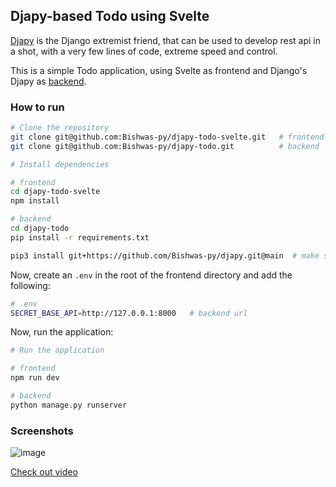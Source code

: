 ## Djapy-based Todo using Svelte

[Djapy](https://github.com/Bishwas-py/djapy) is the Django extremist friend, that can be used to
develop rest api in a shot, with a very few lines of code,
extreme speed and control.

This is a simple Todo application, using Svelte as frontend
and Django's Djapy as [backend](https://github.com/Bishwas-py/djapy-todo).

### How to run

```bash
# Clone the repository
git clone git@github.com:Bishwas-py/djapy-todo-svelte.git   # frontend
git clone git@github.com:Bishwas-py/djapy-todo.git          # backend
```

```bash
# Install dependencies

# frontend
cd djapy-todo-svelte
npm install

# backend
cd djapy-todo
pip install -r requirements.txt

pip3 install git+https://github.com/Bishwas-py/djapy.git@main  # make sure to use the latest djapy for this project
```

Now, create an `.env` in the root of the frontend directory
and add the following:

```bash
# .env
SECRET_BASE_API=http://127.0.0.1:8000   # backend url
```

Now, run the application:
```bash
# Run the application

# frontend
npm run dev

# backend
python manage.py runserver
```

### Screenshots
![image](https://github.com/Bishwas-py/djapy-todo-svelte/assets/42182303/15df5feb-a2a2-4248-b707-8191654a0f4a)

[Check out video](https://i.imgur.com/sLaMQtJ.mp4)
